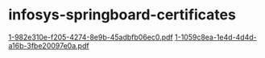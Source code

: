 # infosys-springboard-certificates
[1-982e310e-f205-4274-8e9b-45adbfb06ec0.pdf](https://github.com/bhavitharao03/infosys-springboard-certificates/files/13906645/1-982e310e-f205-4274-8e9b-45adbfb06ec0.pdf)
[1-1059c8ea-1e4d-4d4d-a16b-3fbe20097e0a.pdf](https://github.com/bhavitharao03/infosys-springboard-certificates/files/13906648/1-1059c8ea-1e4d-4d4d-a16b-3fbe20097e0a.pdf)
